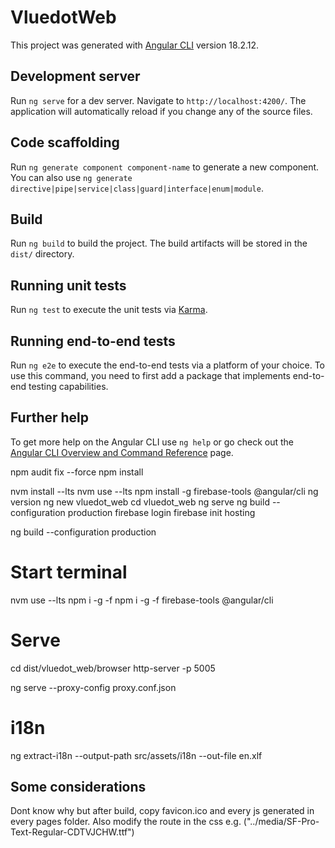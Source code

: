# VluedotWeb

This project was generated with [Angular CLI](https://github.com/angular/angular-cli) version 18.2.12.

## Development server

Run `ng serve` for a dev server. Navigate to `http://localhost:4200/`. The application will automatically reload if you change any of the source files.

## Code scaffolding

Run `ng generate component component-name` to generate a new component. You can also use `ng generate directive|pipe|service|class|guard|interface|enum|module`.

## Build

Run `ng build` to build the project. The build artifacts will be stored in the `dist/` directory.

## Running unit tests

Run `ng test` to execute the unit tests via [Karma](https://karma-runner.github.io).

## Running end-to-end tests

Run `ng e2e` to execute the end-to-end tests via a platform of your choice. To use this command, you need to first add a package that implements end-to-end testing capabilities.

## Further help

To get more help on the Angular CLI use `ng help` or go check out the [Angular CLI Overview and Command Reference](https://angular.dev/tools/cli) page.



npm audit fix --force
npm install 

nvm install --lts
nvm use --lts
npm install -g firebase-tools @angular/cli
ng version
ng new vluedot_web
cd vluedot_web
ng serve
ng build --configuration production
firebase login
firebase init hosting



ng build --configuration production

# Start terminal

nvm use --lts
npm i -g -f 
npm i -g -f firebase-tools @angular/cli


# Serve
cd dist/vluedot_web/browser
http-server -p 5005

ng serve --proxy-config proxy.conf.json


# i18n 
 ng extract-i18n --output-path  src/assets/i18n --out-file en.xlf


## Some considerations
Dont know why but after build, copy favicon.ico and every js generated in every pages folder. Also modify the route in the css e.g. ("../media/SF-Pro-Text-Regular-CDTVJCHW.ttf") 